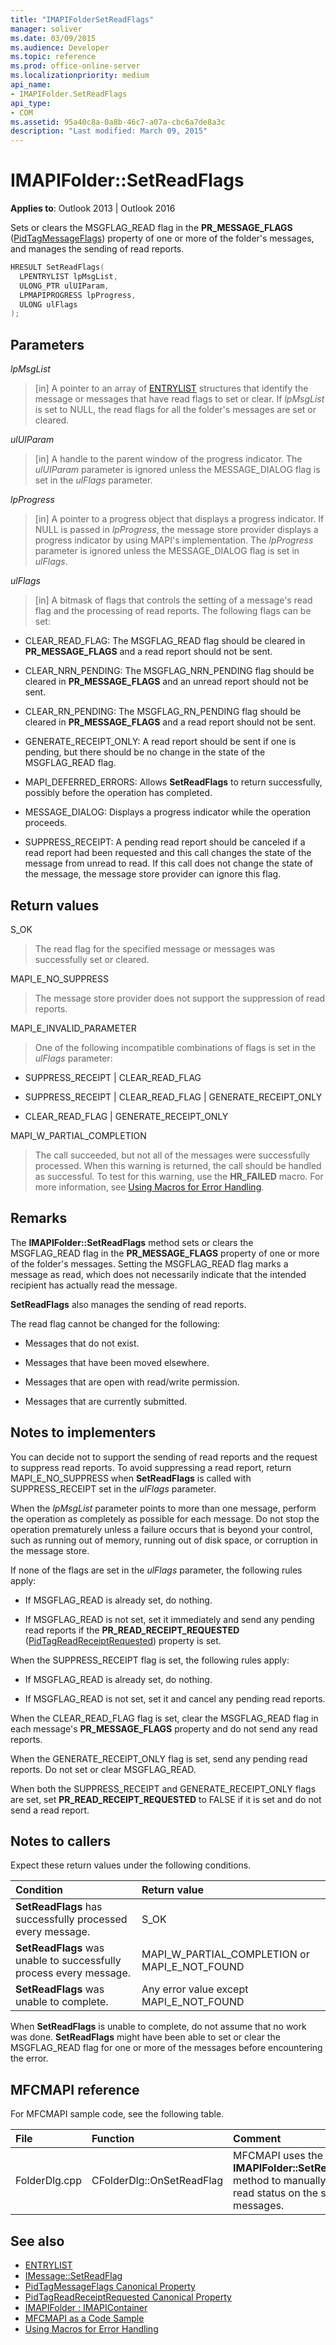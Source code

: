 ```yaml
---
title: "IMAPIFolderSetReadFlags"
manager: soliver
ms.date: 03/09/2015
ms.audience: Developer
ms.topic: reference
ms.prod: office-online-server
ms.localizationpriority: medium
api_name:
- IMAPIFolder.SetReadFlags
api_type:
- COM
ms.assetid: 95a40c8a-0a8b-46c7-a07a-cbc6a7de8a3c
description: "Last modified: March 09, 2015"
---
```


# IMAPIFolder::SetReadFlags

**Applies to**: Outlook 2013 | Outlook 2016 
  
Sets or clears the MSGFLAG_READ flag in the **PR_MESSAGE_FLAGS** ([PidTagMessageFlags](pidtagmessageflags-canonical-property.md)) property of one or more of the folder's messages, and manages the sending of read reports. 
  
```cpp
HRESULT SetReadFlags(
  LPENTRYLIST lpMsgList,
  ULONG_PTR ulUIParam,
  LPMAPIPROGRESS lpProgress,
  ULONG ulFlags
);
```

## Parameters

_lpMsgList_
  
> [in] A pointer to an array of [ENTRYLIST](entrylist.md) structures that identify the message or messages that have read flags to set or clear. If  _lpMsgList_ is set to NULL, the read flags for all the folder's messages are set or cleared. 
    
_ulUIParam_
  
> [in] A handle to the parent window of the progress indicator. The  _ulUIParam_ parameter is ignored unless the MESSAGE_DIALOG flag is set in the _ulFlags_ parameter. 
    
_lpProgress_
  
> [in] A pointer to a progress object that displays a progress indicator. If NULL is passed in  _lpProgress_, the message store provider displays a progress indicator by using MAPI's implementation. The  _lpProgress_ parameter is ignored unless the MESSAGE_DIALOG flag is set in  _ulFlags_.
    
_ulFlags_
  
> [in] A bitmask of flags that controls the setting of a message's read flag and the processing of read reports. The following flags can be set:
    
  - CLEAR_READ_FLAG: The MSGFLAG_READ flag should be cleared in **PR_MESSAGE_FLAGS** and a read report should not be sent. 
        
  - CLEAR_NRN_PENDING: The MSGFLAG_NRN_PENDING flag should be cleared in **PR_MESSAGE_FLAGS** and an unread report should not be sent. 
        
  - CLEAR_RN_PENDING: The MSGFLAG_RN_PENDING flag should be cleared in **PR_MESSAGE_FLAGS** and a read report should not be sent. 
        
  - GENERATE_RECEIPT_ONLY: A read report should be sent if one is pending, but there should be no change in the state of the MSGFLAG_READ flag.
        
  - MAPI_DEFERRED_ERRORS: Allows **SetReadFlags** to return successfully, possibly before the operation has completed. 
        
  - MESSAGE_DIALOG: Displays a progress indicator while the operation proceeds.
    
  - SUPPRESS_RECEIPT: A pending read report should be canceled if a read report had been requested and this call changes the state of the message from unread to read. If this call does not change the state of the message, the message store provider can ignore this flag.
    
## Return values

S_OK 
  
> The read flag for the specified message or messages was successfully set or cleared.
    
MAPI_E_NO_SUPPRESS 
  
> The message store provider does not support the suppression of read reports.
    
MAPI_E_INVALID_PARAMETER 
  
> One of the following incompatible combinations of flags is set in the _ulFlags_ parameter: 
    
   - SUPPRESS_RECEIPT | CLEAR_READ_FLAG 
    
   - SUPPRESS_RECEIPT | CLEAR_READ_FLAG | GENERATE_RECEIPT_ONLY
    
   - CLEAR_READ_FLAG | GENERATE_RECEIPT_ONLY
    
MAPI_W_PARTIAL_COMPLETION 
  
> The call succeeded, but not all of the messages were successfully processed. When this warning is returned, the call should be handled as successful. To test for this warning, use the **HR_FAILED** macro. For more information, see [Using Macros for Error Handling](using-macros-for-error-handling.md).
    
## Remarks

The **IMAPIFolder::SetReadFlags** method sets or clears the MSGFLAG_READ flag in the **PR_MESSAGE_FLAGS** property of one or more of the folder's messages. Setting the MSGFLAG_READ flag marks a message as read, which does not necessarily indicate that the intended recipient has actually read the message. 
  
**SetReadFlags** also manages the sending of read reports. 
  
The read flag cannot be changed for the following:
  
- Messages that do not exist.
    
- Messages that have been moved elsewhere.
    
- Messages that are open with read/write permission.
    
- Messages that are currently submitted.
    
## Notes to implementers

You can decide not to support the sending of read reports and the request to suppress read reports. To avoid suppressing a read report, return MAPI_E_NO_SUPPRESS when **SetReadFlags** is called with SUPPRESS_RECEIPT set in the _ulFlags_ parameter. 
  
When the  _lpMsgList_ parameter points to more than one message, perform the operation as completely as possible for each message. Do not stop the operation prematurely unless a failure occurs that is beyond your control, such as running out of memory, running out of disk space, or corruption in the message store. 
  
If none of the flags are set in the _ulFlags_ parameter, the following rules apply: 
  
- If MSGFLAG_READ is already set, do nothing.
    
- If MSGFLAG_READ is not set, set it immediately and send any pending read reports if the **PR_READ_RECEIPT_REQUESTED** ([PidTagReadReceiptRequested](pidtagreadreceiptrequested-canonical-property.md)) property is set.
    
When the SUPPRESS_RECEIPT flag is set, the following rules apply:
  
- If MSGFLAG_READ is already set, do nothing. 
    
- If MSGFLAG_READ is not set, set it and cancel any pending read reports.
    
When the CLEAR_READ_FLAG flag is set, clear the MSGFLAG_READ flag in each message's **PR_MESSAGE_FLAGS** property and do not send any read reports. 
  
When the GENERATE_RECEIPT_ONLY flag is set, send any pending read reports. Do not set or clear MSGFLAG_READ.
  
When both the SUPPRESS_RECEIPT and GENERATE_RECEIPT_ONLY flags are set, set **PR_READ_RECEIPT_REQUESTED** to FALSE if it is set and do not send a read report. 
  
## Notes to callers

Expect these return values under the following conditions.
  
|**Condition**|**Return value**|
|:-----|:-----|
|**SetReadFlags** has successfully processed every message. |S_OK  <br/> |
|**SetReadFlags** was unable to successfully process every message. |MAPI_W_PARTIAL_COMPLETION or MAPI_E_NOT_FOUND  <br/> |
|**SetReadFlags** was unable to complete. |Any error value except MAPI_E_NOT_FOUND  <br/> |
   
When **SetReadFlags** is unable to complete, do not assume that no work was done. **SetReadFlags** might have been able to set or clear the MSGFLAG_READ flag for one or more of the messages before encountering the error. 
  
## MFCMAPI reference

For MFCMAPI sample code, see the following table.
  
|**File**|**Function**|**Comment**|
|:-----|:-----|:-----|
|FolderDlg.cpp  <br/> |CFolderDlg::OnSetReadFlag  <br/> |MFCMAPI uses the **IMAPIFolder::SetReadFlags** method to manually set the read status on the specified messages. |
   
## See also

- [ENTRYLIST](entrylist.md) 
- [IMessage::SetReadFlag](imessage-setreadflag.md)  
- [PidTagMessageFlags Canonical Property](pidtagmessageflags-canonical-property.md)  
- [PidTagReadReceiptRequested Canonical Property](pidtagreadreceiptrequested-canonical-property.md)  
- [IMAPIFolder : IMAPIContainer](imapifolderimapicontainer.md)
- [MFCMAPI as a Code Sample](mfcmapi-as-a-code-sample.md)  
- [Using Macros for Error Handling](using-macros-for-error-handling.md)

